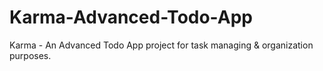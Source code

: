 # Karma-Advanced-Todo-App
Karma - An Advanced Todo App project for task managing &amp; organization purposes.

